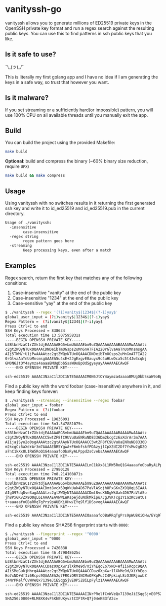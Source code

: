 # vanityssh-go
vanityssh allows you to generate millions of ED25519 private keys in the OpenSSH private key format and run a regex search against the resulting public keys. You can use this to find patterns in ssh public keys that you like.

## Is it safe to use?
¯\\\_(ツ)\_/¯

This is literally my first golang app and I have no idea if I am generating the keys in a safe way, so trust that however you want.

## Is it malware?
If you set streaming or a sufficiently hard(or impossible) pattern, you will use 100% CPU on all available threads until you manually exit the app.

## Build

You can build the project using the provided Makefile:

```bash
make build
```

__Optional__: build and compress the binary (~60% binary size reduction, require `UPX`)

```bash
make build && make compress
```

## Usage

Using vanityssh with no switches results in it returning the first generated ssh key and write it to id_ed25519 and id_ed25519.pub in the current directory.

```bash
Usage of ./vanityssh:
  -insensitive
        case-insensitive
  -regex string
        regex pattern goes here
  -streaming
        Keep processing keys, even after a match
```

## Examples

Regex search, return the first key that matches any of the following consitions:
  1. Case-insensitive "vanity" at the end of the public key
  1. Case-insensitive "1234" at the end of the public key
  1. Case-sensitive "yay" at the end of the public key

```bash
$ ./vanityssh --regex '(?i)vanity$|1234$|(?-i)yay$'
global_user_input = (?i)vanity$|1234$|(?-i)yay$
Regex Pattern =  (?i)vanity$|1234$|(?-i)yay$
Press Ctrl+C to end
SSH Keys Processed = 838634
Total execution time 13.507595831s
-----BEGIN OPENSSH PRIVATE KEY-----
b3BlbnNzaC1rZXktdjEAAAAABG5vbmUAAAAEbm9uZQAAAAAAAAABAAAAMwAAAAtz
c2gtZWQyNTUxOQAAACDNDeibTmOGsps2uMnGnATFIA220rGlvaAaTnUoMnsmsgAA
AIj5TWM/+U1jPwAAAAtzc2gtZWQyNTUxOQAAACDNDeibTmOGsps2uMnGnATFIA22
0rGlvaAaTnUoMnsmsgAAAEA5u4xE+2JgExgvE0auyx9c4uHLwDca5c5t4Jw3cqNj
GM0N6JtOY4aymza4aaaaBMUgDbbSsaW9oBpOdSgyeyayAAAAAAECAwQF
-----END OPENSSH PRIVATE KEY-----

ssh-ed25519 AAAAC3NzaC1lZDI1NTE5AAAAIM0N6JtOY4aymza4aaaaBMUgDbbSsaW9oBpOdSgyeyay
```

Find a public key with the word foobar (case-insensitive) anywhere in it, and keep finding keys forever:
```bash
$ ./vanityssh --streaming --insensitive --regex foobar
global_user_input = foobar
Regex Pattern =  (?i)foobar
Press Ctrl+C to end
SSH Keys Processed = 19836091
Total execution time 5m3.547881075s
-----BEGIN OPENSSH PRIVATE KEY-----
b3BlbnNzaC1rZXktdjEAAAAABG5vbmUAAAAEbm9uZQAAAAAAAAABAAAAMwAAAAtz
c2gtZWQyNTUxOQAAACC5wtZF8fC9UVuUaENRuND8336Dm2kcgCz6aXdrAr3m7AAA
AIijajSyo2o0sgAAAAtzc2gtAAAyNTUxOQAAACC5wtZF8fC9UVuUaENRuND8336D
m2kcgCz6aXdrAr3m7AAAAEBR5YgwA+F6mbfskfPDAzyjlCpXZdI2Df7YsMw2gDZQ
a7nC1kXx8L1RW5RoQ1G4aaaafoObaRyALPppd2sCvebsAAAAAAECAwQF
-----END OPENSSH PRIVATE KEY-----

ssh-ed25519 AAAAC3NzaC1lZDI1NTE5AAAAILnC1kXx8L1RW5RoQ1G4aaaafoObaRyALPppd2sCvebs
SSH Keys Processed = 27980128
Total execution time 7m8.214108871s
-----BEGIN OPENSSH PRIVATE KEY-----
b3BlbnNzaC1rZXktdjEAAAAABG5vbmUAAAAEbm9uZQAAAAAAAAABAAAAMwAAAAtz
c2gtZWQyNTUxOQAAACDmt8vcX6DgWkUak4D67PaVlASojh8PxGKvZX9Q0qL6IAAA
AIgO97dqDve3agAAAAtzc2gtZWQyNTAAAAAAACDmt8vcX6DgWkUak4D67PaVlASo
jh8PxGKvZX9Q0qL6IAAAAEAVNWLWKspejduNdkMkipu/JgJVKTcgIYIazKCSWtUs
t+aaaaafoOBaRRqTgPrs9pWUBKiOHw/EYq9lf1DSovogAAAAAAECAwQF
-----END OPENSSH PRIVATE KEY-----

ssh-ed25519 AAAAC3NzaC1lZDI1NTE5AAAAIOaaaafoOBaRRqTgPrs9pWUBKiOHw/EYq9lf1DSovog

```

Find a public key whose SHA256 fingerprint starts with `0000`:
```bash
$ ./vanityssh --fingerprint --regex '^0000'
global_user_input = ^0000
Press Ctrl+C to end
SSH Keys Processed = 7420830
Total execution time 46.479848625s
-----BEGIN OPENSSH PRIVATE KEY-----
b3BlbnNzaC1rZXktdjEAAAAABG5vbmUAAAAEbm9uZQAAAAAAAAABAAAAMwAAAAtz
c2gtZWQyNTUxOQAAACCDaz0XpXwr1lXkMe9d/XiYhEqoEo7xND+WfIi6Rcpc9QAA
AIiSMeGukjHhrgAAAAtzc2gtZWQyNTUxOQAAACCDaz0XpXwr1lXkMe9d/XiYhEqo
Eo7xND+WfIi6Rcpc9QAAAEA2q7FROiORV1NCMmOFKpPuJC4PpkiqL8zOJKRjowbZ
34NrPRelfCvWVeQx7139eJiESqgSjvE0P5Z8iLpFylz1AAAAAAECAwQF
-----END OPENSSH PRIVATE KEY-----

ssh-ed25519 AAAAC3NzaC1lZDI1NTE5AAAAIINrPRelfCvWVeQx7139eJiESqgSjvE0P5Z8iLpFylz1
SHA256:0000+RLM8XK4vFSKhEUKyvztCIFtR+Q7j04eKB3fA2c=

```
